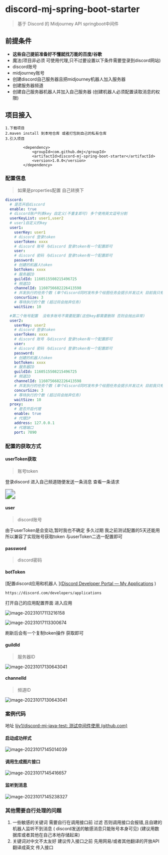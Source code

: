 # discord-mj-spring-boot-starter

> 基于 Discord 的 Midjourney API springboot中间件

## 前提条件

- **这些自己提前准备好不懂就找万能的百度/谷歌**
- 魔法(项目非必须 可使用代理,只不过要设置以下条件需要登录到discord网站)
- discord账号
- midjourney账号
- 创建discord自己服务器且把midjourney机器人加入服务器
- 创建服务器频道
- 创建自己服务器机器人并加入自己服务器 (创建机器人必须配置读取消息的权限)

## 项目接入

```text
1.下载项目
2.maven install 到本地仓库 或者打包到自己的私有仓库
3.引入项目
```

```pom
        <dependency>
            <groupId>com.github.dmj</groupId>
            <artifactId>discord-mj-spring-boot-starter</artifactId>
            <version>1.0.0</version>
        </dependency>
```

### 配置信息

> 如果是properties配置 自己转换下

```yml
discord:
  # 是否开启discord
  enable: true
  # discord账户列表key 自定义(不重复即可) 多个使用英文逗号分割
  userKeyList: user1,user2
  # user1自定义的key
  user1:
    userKey: user1
    # discord 登录token
    userToken: xxxx
    # discord 账号 与discord 登录token有一个配置即可
    user:
    # discord 密码 与discord 登录token有一个配置即可
    password:
    # 创建的机器人token
    botToken: xxxx
    # 服务器ID
    guildId: 1160515508215496725
    # 频道ID
    channelId: 1160756682226413598
    # 并发执行的任务个数 (单个discord同时发布多个绘图任务会提示并发过大 目前我只有同步发布5个出现过)
    concurSize: 3
    # 等待执行的个数 (超过将会抛弃任务)
    waitSize: 10

  #第二个账号配置  没有多账号不需要配置(这些key都需要删除 否则会抛出异常)
  user2:
    userKey: user2
    # discord 登录token
    userToken: xxxx
    # discord 账号 与discord 登录token有一个配置即可
    user:
    # discord 密码 与discord 登录token有一个配置即可
    password:
    # 创建的机器人token
    botToken: xxxx
    # 服务器ID
    guildId: 1160515508215496725
    # 频道ID
    channelId: 1160756682226413598
    # 并发执行的任务个数 (单个discord同时发布多个绘图任务会提示并发过大 目前我只有同步发布5个出现过)
    concurSize: 3
    # 等待执行的个数 (超过将会抛弃任务)
    waitSize: 10
  proxy:
    # 是否开启代理
    enable: true
    # 代理IP
    address: 127.0.0.1
    # 代理端口
    port: 7890
```

### 配置的获取方式

#### userToken获取

> 账号token

登录discord 进入自己频道随便发送一条消息 查看一条请求

<img src="https://img.irelax.top/img/screenshot-20231017-095716.png" style="zoom:200%;" />

#### user

> discord账号

由于userToken是会变动,暂时我也不确定 多久过期 我之前测试配置的5天还能用 所以兼容了实现账号获取token 与userToken二选一配置即可

#### password

> discord密码

#### botToken

[配置discord应用和机器人 ]([Discord Developer Portal — My Applications](https://discord.com/developers/applications) )

```text
https://discord.com/developers/applications
```

打开自己的应用配置界面 进入应用

![image-20231017113216158](https://img.irelax.top/img/image-20231017113216158.png)

![image-20231017113300674](https://img.irelax.top/img/image-20231017113300674.png)

刷新后会有一个复制token操作 获取即可

#### guildId

> 服务器ID

![image-20231017130643041](https://img.irelax.top/img/image-20231017130643041.png)

#### channelId

> 频道ID

![image-20231017130643041](https://img.irelax.top/img/image-20231017130643041.png)

### 案例代码

地址  [ljjy1/discord-mj-java-test: 测试中间件使用 (github.com)](https://github.com/ljjy1/discord-mj-java-test)

#### 启动成功样式

![image-20231017145014039](https://img.irelax.top/img/image-20231017145014039.png)

#### 调用生成图片接口

![image-20231017145416657](https://img.irelax.top/img/image-20231017145416657.png)

#### 监听到消息

![image-20231017145238327](https://img.irelax.top/img/image-20231017145238327.png)

### 其他需要自行处理的问题

1. 一些敏感的关键词 需要自行在调用接口前 过滤 否则调用接口会报错,且自建的机器人监听不到消息 (
   discord发送的敏感消息只能账号本身可见)  (建议用数据库或者其他在自己本地存储起来)
2. 关键词对中文不太友好 建议传入接口之前 先用网易/或者其他翻译的开放API翻译成英文 传入接口



